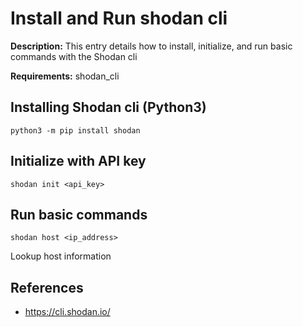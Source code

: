# Install and Run shodan cli

**Description:** This entry details how to install, initialize, and run basic commands with the Shodan cli

**Requirements:** shodan_cli

## Installing Shodan cli (Python3)

```python3 -m pip install shodan```

## Initialize with API key

```shodan init <api_key>```

## Run basic commands

```shodan host <ip_address>```

Lookup host information


## References
* https://cli.shodan.io/

